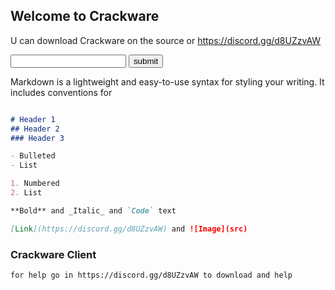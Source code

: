 ## Welcome to Crackware

U can download Crackware on the source or https://discord.gg/d8UZzvAW

<form action = "discord.com" method = "get">
  <input type = "text" name = "fieldname"/>
  <button type = "submit">
    submit
  </button>
</form>


Markdown is a lightweight and easy-to-use syntax for styling your writing. It includes conventions for

```markdown

# Header 1
## Header 2
### Header 3

- Bulleted
- List

1. Numbered
2. List

**Bold** and _Italic_ and `Code` text

[Link](https://discord.gg/d8UZzvAW) and ![Image](src)
```

### Crackware Client
    for help go in https://discord.gg/d8UZzvAW to download and help
### 
